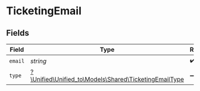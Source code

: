 # TicketingEmail


## Fields

| Field                                                                                              | Type                                                                                               | Required                                                                                           | Description                                                                                        |
| -------------------------------------------------------------------------------------------------- | -------------------------------------------------------------------------------------------------- | -------------------------------------------------------------------------------------------------- | -------------------------------------------------------------------------------------------------- |
| `email`                                                                                            | *string*                                                                                           | :heavy_check_mark:                                                                                 | N/A                                                                                                |
| `type`                                                                                             | [?\Unified\Unified_to\Models\Shared\TicketingEmailType](../../models/shared/TicketingEmailType.md) | :heavy_minus_sign:                                                                                 | N/A                                                                                                |